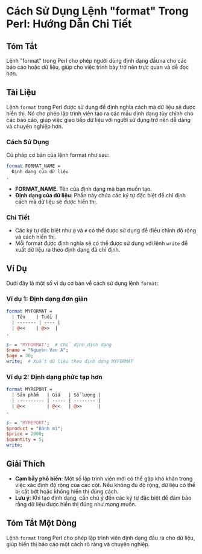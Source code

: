 <!--
Meta Description: # Cách Sử Dụng Lệnh "format" Trong Perl: Hướng Dẫn Chi Tiết ## Tóm Tắt Lệnh "format" trong Perl cho phép người dùng định dạng đầu ra cho các báo cáo h...
Meta Keywords: định, dạng, liệu, format, cách
-->

# Cách Sử Dụng Lệnh "format" Trong Perl: Hướng Dẫn Chi Tiết

## Tóm Tắt
Lệnh "format" trong Perl cho phép người dùng định dạng đầu ra cho các báo cáo hoặc dữ liệu, giúp cho việc trình bày trở nên trực quan và dễ đọc hơn.

## Tài Liệu
Lệnh `format` trong Perl được sử dụng để định nghĩa cách mà dữ liệu sẽ được hiển thị. Nó cho phép lập trình viên tạo ra các mẫu định dạng tùy chỉnh cho các báo cáo, giúp việc giao tiếp dữ liệu với người sử dụng trở nên dễ dàng và chuyên nghiệp hơn. 

### Cách Sử Dụng
Cú pháp cơ bản của lệnh format như sau:

```perl
format FORMAT_NAME = 
  Định dạng của dữ liệu
.

```

- **FORMAT_NAME**: Tên của định dạng mà bạn muốn tạo.
- **Định dạng của dữ liệu**: Phần này chứa các ký tự đặc biệt để chỉ định cách mà dữ liệu sẽ được hiển thị. 

### Chi Tiết
- Các ký tự đặc biệt như `@` và `#` có thể được sử dụng để điều chỉnh độ rộng và cách hiển thị.
- Mỗi format được định nghĩa sẽ có thể được sử dụng với lệnh `write` để xuất dữ liệu ra theo định dạng đã chỉ định.

## Ví Dụ
Dưới đây là một số ví dụ cơ bản về cách sử dụng lệnh `format`:

### Ví dụ 1: Định dạng đơn giản
```perl
format MYFORMAT =
  | Tên    | Tuổi |
  | ------- | ---- |
  | @<<    | @>>  |
.

$~ = 'MYFORMAT';  # Chỉ định định dạng
$name = "Nguyen Van A";
$age = 30;
write;  # Xuất dữ liệu theo định dạng MYFORMAT
```

### Ví dụ 2: Định dạng phức tạp hơn
```perl
format MYREPORT =
  | Sản phẩm   | Giá   | Số lượng |
  | ---------- | ----- | -------- |
  | @<<        | @<<   | @>>      |
.

$~ = 'MYREPORT';
$product = "Bánh mì";
$price = 2000;
$quantity = 5;
write;
```

## Giải Thích
- **Cạm bẫy phổ biến**: Một số lập trình viên mới có thể gặp khó khăn trong việc xác định độ rộng của các cột. Nếu không đủ độ rộng, dữ liệu có thể bị cắt bớt hoặc không hiển thị đúng cách.
- **Lưu ý**: Khi tạo định dạng, cần chú ý đến các ký tự đặc biệt để đảm bảo rằng dữ liệu được hiển thị đúng như mong muốn. 

## Tóm Tắt Một Dòng
Lệnh `format` trong Perl cho phép lập trình viên định dạng đầu ra cho dữ liệu, giúp hiển thị báo cáo một cách rõ ràng và chuyên nghiệp.
